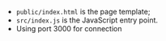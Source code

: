 * `public/index.html` is the page template;
* `src/index.js` is the JavaScript entry point.
* Using port 3000 for connection


